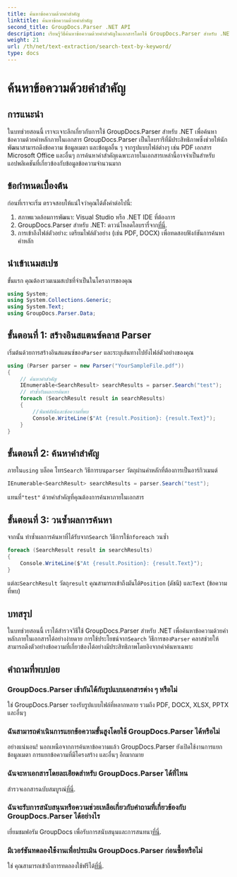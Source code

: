 ```yaml
---
title: ค้นหาข้อความด้วยคำสำคัญ
linktitle: ค้นหาข้อความด้วยคำสำคัญ
second_title: GroupDocs.Parser .NET API
description: เรียนรู้วิธีค้นหาข้อความด้วยคำสำคัญในเอกสารโดยใช้ GroupDocs.Parser สำหรับ .NET แยกเนื้อหาที่เกี่ยวข้องอย่างมีประสิทธิภาพได้อย่างง่ายดาย
weight: 21
url: /th/net/text-extraction/search-text-by-keyword/
type: docs
---
```

# ค้นหาข้อความด้วยคำสำคัญ

## การแนะนำ
ในบทช่วยสอนนี้ เราจะเจาะลึกเกี่ยวกับการใช้ GroupDocs.Parser สำหรับ .NET เพื่อค้นหาข้อความด้วยคำหลักภายในเอกสาร GroupDocs.Parser เป็นไลบรารีที่มีประสิทธิภาพซึ่งช่วยให้นักพัฒนาสามารถดึงข้อความ ข้อมูลเมตา และข้อมูลอื่น ๆ จากรูปแบบไฟล์ต่างๆ เช่น PDF เอกสาร Microsoft Office และอื่นๆ การค้นหาคำสำคัญเฉพาะภายในเอกสารเหล่านี้อาจจำเป็นสำหรับแอปพลิเคชันที่เกี่ยวข้องกับข้อมูลข้อความจำนวนมาก
## ข้อกำหนดเบื้องต้น
ก่อนที่เราจะเริ่ม ตรวจสอบให้แน่ใจว่าคุณได้ตั้งค่าต่อไปนี้:
1. สภาพแวดล้อมการพัฒนา: Visual Studio หรือ .NET IDE ที่ต้องการ
2.  GroupDocs.Parser สำหรับ .NET: ดาวน์โหลดไลบรารี่จาก[ที่นี่](https://releases.groupdocs.com/parser/net/).
3. การเข้าถึงไฟล์ตัวอย่าง: เตรียมไฟล์ตัวอย่าง (เช่น PDF, DOCX) เพื่อทดสอบฟังก์ชันการค้นหาคำหลัก

## นำเข้าเนมสเปซ
ขั้นแรก คุณต้องรวมเนมสเปซที่จำเป็นในโครงการของคุณ
```csharp
using System;
using System.Collections.Generic;
using System.Text;
using GroupDocs.Parser.Data;
```
## ขั้นตอนที่ 1: สร้างอินสแตนซ์คลาส Parser
 เริ่มต้นด้วยการสร้างอินสแตนซ์ของ`Parser` และระบุเส้นทางไปยังไฟล์ตัวอย่างของคุณ
```csharp
using (Parser parser = new Parser("YourSampleFile.pdf"))
{
    // ค้นหาคำสำคัญ
    IEnumerable<SearchResult> searchResults = parser.Search("test");
    // ทำซ้ำกับผลการค้นหา
    foreach (SearchResult result in searchResults)
    {
        //พิมพ์ดัชนีและข้อความที่พบ
        Console.WriteLine($"At {result.Position}: {result.Text}");
    }
}
```
## ขั้นตอนที่ 2: ค้นหาคำสำคัญ
 ภายใน`using` บล็อค โทร`Search` วิธีการบน`parser` วัตถุผ่านคำหลักที่ต้องการเป็นอาร์กิวเมนต์
```csharp
IEnumerable<SearchResult> searchResults = parser.Search("test");
```
 แทนที่`"test"` ด้วยคำสำคัญที่คุณต้องการค้นหาภายในเอกสาร
## ขั้นตอนที่ 3: วนซ้ำผลการค้นหา
 จากนั้น ทำซ้ำผลการค้นหาที่ได้รับจาก`Search` วิธีการใช้ก`foreach` วนซ้ำ
```csharp
foreach (SearchResult result in searchResults)
{
    Console.WriteLine($"At {result.Position}: {result.Text}");
}
```
 แต่ละ`SearchResult` วัตถุ`result` คุณสามารถเข้าถึงมันได้`Position` (ดัชนี) และ`Text` (ข้อความที่พบ)

## บทสรุป
 ในบทช่วยสอนนี้ เราได้สำรวจวิธีใช้ GroupDocs.Parser สำหรับ .NET เพื่อค้นหาข้อความด้วยคำหลักภายในเอกสารได้อย่างง่ายดาย การใช้ประโยชน์จาก`Search` วิธีการของ`Parser` คลาสช่วยให้สามารถดึงตัวอย่างข้อความที่เกี่ยวข้องได้อย่างมีประสิทธิภาพโดยอิงจากคำค้นหาเฉพาะ

## คำถามที่พบบ่อย
### GroupDocs.Parser เข้ากันได้กับรูปแบบเอกสารต่าง ๆ หรือไม่
ใช่ GroupDocs.Parser รองรับรูปแบบไฟล์ที่หลากหลาย รวมถึง PDF, DOCX, XLSX, PPTX และอื่นๆ
### ฉันสามารถดำเนินการแยกข้อความขั้นสูงโดยใช้ GroupDocs.Parser ได้หรือไม่
อย่างแน่นอน! นอกเหนือจากการค้นหาข้อความแล้ว GroupDocs.Parser ยังเปิดใช้งานการแยกข้อมูลเมตา การแยกข้อความที่มีโครงสร้าง และอื่นๆ อีกมากมาย
### ฉันจะหาเอกสารโดยละเอียดสำหรับ GroupDocs.Parser ได้ที่ไหน
สำรวจเอกสารฉบับสมบูรณ์[ที่นี่](https://tutorials.groupdocs.com/parser/net/).
### ฉันจะรับการสนับสนุนหรือความช่วยเหลือเกี่ยวกับคำถามที่เกี่ยวข้องกับ GroupDocs.Parser ได้อย่างไร
 เยี่ยมชมฟอรัม GroupDocs เพื่อรับการสนับสนุนและการสนทนา[ที่นี่](https://forum.groupdocs.com/c/parser/17).
### มีเวอร์ชันทดลองใช้งานเพื่อประเมิน GroupDocs.Parser ก่อนซื้อหรือไม่
 ใช่ คุณสามารถเข้าถึงการทดลองใช้ฟรีได้[ที่นี่](https://releases.groupdocs.com/).
